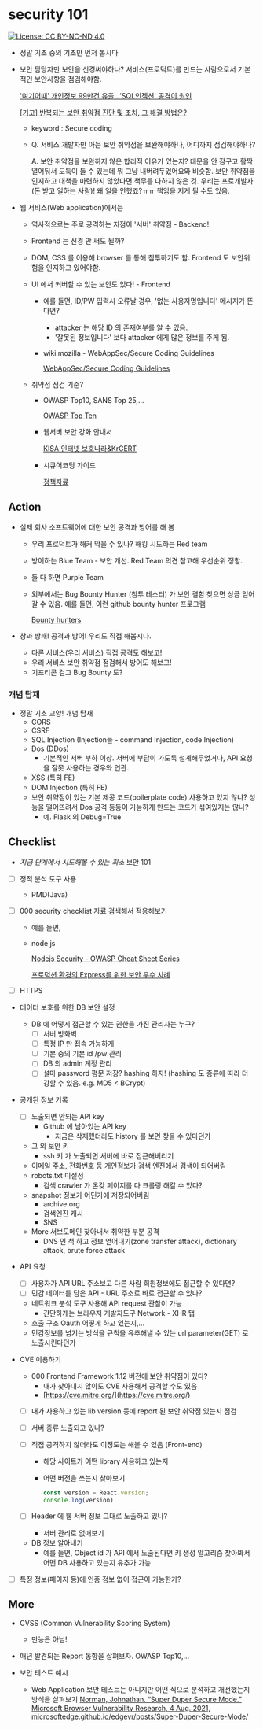# security 101
[![License: CC BY-NC-ND 4.0](https://licensebuttons.net/l/by-nc-nd/4.0/80x15.png)](https://creativecommons.org/licenses/by-nc-nd/4.0/)

- 정말 기초 중의 기초만 먼저 봅시다
- 보안 담당자만 보안을 신경써야하나? 서비스(프로덕트)를 만드는 사람으로서 기본적인 보안사항을 점검해야함.

    ['여기어때' 개인정보 99만건 유출...'SQL인젝션' 공격이 원인](https://www.bloter.net/newsView/blt201704260005)

    [[기고] 반복되는 보안 취약점 진단 및 조치, 그 해결 방법은?](https://www.comworld.co.kr/news/articleView.html?idxno=50068)

    - keyword : Secure coding
    - Q. 서비스 개발자만 아는 보안 취약점을 보완해야하나, 어디까지 점검해야하나?

        A. 보안 취약점을 보완하지 않은 합리적 이유가 있는지? 대문을 안 잠구고 활짝 열어둬서 도둑이 들 수 있는데 뭐 그냥 내버려두었어요와 비슷함. 보안 취약점을 인지하고 대책을 마련하지 않았다면 책무를 다하지 않은 것. 우리는 프로개발자(돈 받고 일하는 사람)! 왜 일을 안했죠?ㅠㅠ 책임을 지게 될 수도 있음. 

- 웹 서비스(Web application)에서는
    - 역사적으로는 주로 공격하는 지점이 '서버' 취약점 - Backend!
    - Frontend 는 신경 안 써도 될까?
    - DOM, CSS 를 이용해 browser 를 통해 침투하기도 함. Frontend 도 보안위험을 인지하고 있어야함.
    - UI 에서 커버할 수 있는 보안도 있다! - Frontend
        - 예를 들면, ID/PW 입력시 오류날 경우, '없는 사용자명입니다' 메시지가 뜬다면?
            - attacker 는 해당 ID 의 존재여부를 알 수 있음.
            - '잘못된 정보입니다' 보다 attacker 에게 많은 정보를 주게 됨.
        - wiki.mozilla - WebAppSec/Secure Coding Guidelines

            [WebAppSec/Secure Coding Guidelines](https://wiki.mozilla.org/WebAppSec/Secure_Coding_Guidelines#Preventing_Malicious_Site_Framing_.28ClickJacking.29)

    - 취약점 점검 기준?
        - OWASP Top10, SANS Top 25,...

            [OWASP Top Ten](https://owasp.org/www-project-top-ten/)

        - 웹서버 보안 강화 안내서

            [KISA 인터넷 보호나라&KrCERT](https://www.krcert.or.kr/data/guideView.do?bulletin_writing_sequence=27364)

        - 시큐어코딩 가이드

            [정책자료](https://www.mois.go.kr/frt/bbs/type001/commonSelectBoardArticle.do%3Bjsessionid=fr7QaTyG2gK5o02XJnYETp3havIQ1MGLKMYdWaaEe5me9IOk932SIy2BbP1AM08Z.mopwas54_servlet_engine1?bbsId=BBSMSTR_000000000012&nttId=42152)

## Action

- 실제 회사 소프트웨어에 대한 보안 공격과 방어를 해 봄
    - 우리 프로덕트가 해커 막을 수 있나? 해킹 시도하는 Red team
    - 방어하는 Blue Team - 보안 개선. Red Team 의견 참고해 우선순위 정함.
    - 둘 다 하면 Purple Team
    - 외부에서는 Bug Bounty Hunter (침투 테스터) 가 보안 결함 찾으면 상금 얻어갈 수 있음. 예를 들면, 이런 github bounty hunter 프로그램

        [Bounty hunters](https://bounty.github.com/bounty-hunters.html)

- 창과 방패! 공격과 방어! 우리도 직접 해봅시다.
    - 다른 서비스(우리 서비스) 직접 공격도 해보고!
    - 우리 서비스 보안 취약점 점검해서 방어도 해보고!
    - 기프티콘 걸고 Bug Bounty 도?

### 개념 탑재

- 정말 기초 교양! 개념 탑재
    - CORS
    - CSRF
    - SQL Injection (Injection들 -  command Injection, code Injection)
    - Dos (DDos)
        - 기본적인 서버 부하 이상. 서버에 부담이 가도록 설계해두었거나,  API 요청을 잘못 사용하는 경우와 연관.
    - XSS (특히 FE)
    - DOM Injection (특히 FE)
    - 보안 취약점이 있는 기본 제공 코드(boilerplate code) 사용하고 있지 않나? 성능을 떨어뜨려서 Dos 공격 등등이 가능하게 만드는 코드가 섞여있지는 않나?
        - 예. Flask  의 Debug=True

## Checklist

- *지금 단계에서 시도해볼 수 있는 최소* 보안 101
- [ ]  정적 분석 도구 사용
    - PMD(Java)
- [ ]  000 security checklist 자료 검색해서 적용해보기
    - 예를 들면,
    - node js

        [Nodejs Security - OWASP Cheat Sheet Series](https://cheatsheetseries.owasp.org/cheatsheets/Nodejs_Security_Cheat_Sheet.html)

        [프로덕션 환경의 Express를 위한 보안 우수 사례](https://expressjs.com/ko/advanced/best-practice-security.html)

        [](https://blog.risingstack.com/node-js-security-checklist/)

- [ ]  HTTPS
- 데이터 보호를 위한 DB 보안 설정
    - DB 에 어떻게 접근할 수 있는 권한을 가진 관리자는 누구?
        - [ ]  서버 방화벽
        - [ ]  특정 IP 만 접속 가능하게
        - [ ]  기본 중의 기본 id /pw 관리
        - [ ]  DB 의 admin 계정 관리
        - [ ]  설마 password 평문 저장? hashing 하자! (hashing 도 종류에 따라 더 강할 수 있음. e.g. MD5 < BCrypt)
- 공개된 정보 기록
    - [ ]  노출되면 안되는 API key
        - Github 에 남아있는 API key
            - 지금은 삭제했더라도 history 를 보면 찾을 수 있다던가
    - 그 외 보안 키
        - ssh 키 가 노출되면 서버에 바로 접근해버리기
    - 이메일 주소, 전화번호 등 개인정보가 검색 엔진에서 검색이 되어버림
    - robots.txt 미설정
        - 검색 crawler 가 온갖 페이지를 다 크롤링 해갈 수 있다?
    - snapshot 정보가 어딘가에 저장되어버림
        - archive.org
        - 검색엔진 캐시
        - SNS
    - More 서브도메인 찾아내서 취약한 부분 공격
        - DNS 인 척 하고 정보 얻어내기(zone transfer attack), dictionary  attack, brute force attack

- API 요청
    - [ ]  사용자가 API URL 주소보고 다른 사람 회원정보에도 접근할 수 있다면?
    - [ ]  민감 데이터를 담은 API - URL 주소로 바로 접근할 수 있다?
    - 네트워크 분석 도구 사용해 API request 관찰이 가능
        - 간단하게는 브라우저 개발자도구 Network - XHR 탭
    - 호출 구조 Oauth 어떻게 하고 있는지,...
    - 민감정보를 넘기는 방식을 규칙을 유추해낼 수 있는 url parameter(GET) 로 노출시킨다던가
- CVE 이용하기
    - 000 Frontend Framework 1.12 버전에 보안 취약점이 있다?
        - 내가 찾아내지 않아도 CVE 사용해서 공격할 수도 있음
        - [https://cve.mitre.org/](https://cve.mitre.org/)
    - [ ]  내가 사용하고 있는 lib version 등에 report 된 보안 취약점 있는지 점검
    - [ ]  서버 종류 노출되고 있나?
    - [ ]  직접 공격하지 않더라도 이정도는 해볼 수 있음 (Front-end)
        - 해당 사이트가 어떤 library 사용하고 있는지
        - 어떤 버전을 쓰는지 찾아보기

            ```jsx
            const version = React.version;
            console.log(version)
            ```

    - [ ]  Header 에 웹 서버 정보 그대로 노출하고 있나?
        - 서버 관리로 없애보기
    - DB 정보 알아내기
        - 예를 들면, Object id 가 API 에서 노출된다면 키 생성 알고리즘 찾아봐서 어떤 DB 사용하고 있는지 유추가 가능
- [ ]  특정 정보(페이지 등)에 인증 정보 없이 접근이 가능한가?

## More

- CVSS (Common Vulnerability Scoring System)
    - 만능은 아님!

        [](https://www.boannews.com/media/view.asp?idx=74913)

- 매년 발견되는 Report 동향을 살펴보자. OWASP Top10,...
- 보안 테스트 예시
  - Web Application 보안 테스트는 아니지만 어떤 식으로 분석하고 개선했는지 방식을 살펴보기
    [Norman, Johnathan. “Super Duper Secure Mode.” Microsoft Browser Vulnerability Research, 4 Aug. 2021, microsoftedge.github.io/edgevr/posts/Super-Duper-Secure-Mode/ ](https://microsoftedge.github.io/edgevr/posts/Super-Duper-Secure-Mode/)
